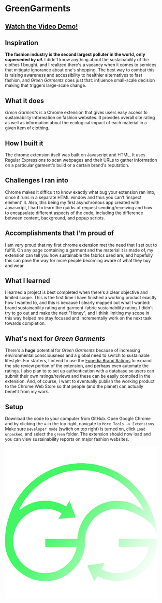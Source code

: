 # GreenGarments

## [Watch the Video Demo!](https://youtu.be/RS7-4FMJS30)

## Inspiration

**The fashion industry is the second largest polluter in the world, only superseded by _oil_.** I didn't know anything about the sustainability of the clothes I bought, and I realized there's a vacancy when it comes to services that mitigate ignorance about one's shopping. The best way to combat this is raising awareness and accessibility to healthier alternatives to fast fashion, and _Green Garments_ does just that: influence small-scale decision making that triggers large-scale change.

## What it does

_Green Garments_ is a Chrome extension that gives users easy access to sustainability information on fashion websites. It provides overall site rating as well as information about the ecological impact of each material in a given item of clothing.

## How I built it

The chrome extension itself was built on Javascript and HTML. It uses Regular Expressions to scan webpages and their URLs to gather information on a particular garment's build or a certain brand's reputation.

## Challenges I ran into

Chrome makes it difficult to know exactly what bug your extension ran into, since it runs in a separate HTML window and thus you can't 'inspect element' it. Also, this being my first asynchronous app created with Javascript, I had to learn the quirks of request sending/receiving and how to encapsulate different aspects of the code, including the difference between content, background, and popup scripts.

## Accomplishments that I'm proud of

I am very proud that my first chrome extension met the need that I set out to fulfill. On any page containing a garment and the material it is made of, my extension can tell you how sustainable the fabrics used are, and hopefully this can pave the way for more people becoming aware of what they buy and wear.

## What I learned

I learned a project is best completed when there's a clear objective and limited scope. This is the first time I have finished a working product exactly how I wanted to, and this is because I clearly mapped out what I wanted: brand sustainability rating and garment-fabric sustainability rating. I didn't try to go out and make the next "Honey", and I think limiting my scope in this way helped me stay focused and incrementally work on the next task towards completion.

## What's next for _Green Garments_

There's a **huge** potential for _Green Garments_ because of increasing environmental consciousness and a global need to switch to sustainable lifestyle. For starters, I intend to use the [Eupedia Brand Ratings](https://www.eupedia.com/ecology/ethical_fashion_brands_ratings.shtml) to expand the site review portion of the extension, and perhaps even automate the ratings. I also plan to to set up authentication with a database so users can submit their own ratings/reviews and these can be easily compiled in the extension. And, of course, I want to eventually publish the working product to the Chrome Web Store so that people (and the planet) can actually benefit from my work.

## Setup

Download the code to your computer from GitHub. Open Google Chrome and by clicking the ≡ in the top right, navigate to `More Tools -> Extensions`.
Make sure `Developer mode` (switch on top right) is turned on, click `Load unpacked`, and select the `green` folder. The extension should now load and you can view sustainability reports on major fashion websites.

![Green Garments Logo](https://github.com/paramsdamle/GreenGarments/blob/main/green/logo-green.png)
